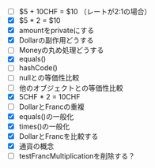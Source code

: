 - [ ] $5 + 10CHF = $10 （レートが2:1の場合）
- [x] $5 * 2 = $10
- [x] amountをprivateにする
- [x] Dollarの副作用どうする
- [ ] Moneyの丸め処理どうする
- [x] equals()
- [ ] hashCode()
- [ ] nullとの等価性比較
- [ ] 他のオブジェクトとの等価性比較
- [x] 5CHF * 2 = 10CHF
- [ ] DollarとFrancの重複
- [x] equals()の一般化
- [x] times()の一般化
- [x] DollarとFrancを比較する
- [x] 通貨の概念
- [ ] testFrancMultiplicationを削除する？